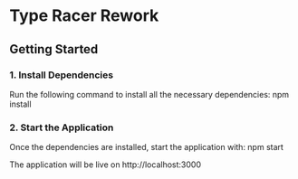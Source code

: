 # Type Racer Rework

## Getting Started

### 1. Install Dependencies
Run the following command to install all the necessary dependencies: 
npm install

### 2. Start the Application
Once the dependencies are installed, start the application with:
npm start

The application will be live on http://localhost:3000
